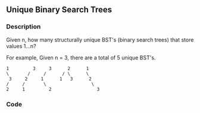 ## Unique Binary Search Trees

### Description 

Given n, how many structurally unique BST's (binary search trees) that store values 1...n?

For example,
Given n = 3, there are a total of 5 unique BST's.
	
	1         3     3      2      1
    \       /     /      / \      \
     3     2     1      1   3      2
    /     /       \                 \
	2     1         2                 3

### Code
```java

```